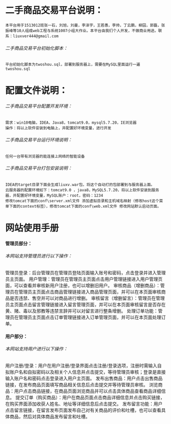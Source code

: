 # 二手商品交易平台说明：
    本平台用于1513012班张一石，刘旭，刘曼，李泽宇，王若愚，李帅，丁云鹏，柳园，郭磊，张振峰等10人组成web工程与系统1007小组大作业。本平台由我们个人开发，不做商业用途。联系：liuxver444@gmail.com
###### 二手商品交易平台初始化脚本：
    平台初始化脚本为twoshou.sql，部署到服务器上，需要在MySQL里面运行一遍 twoshou.sql
# 配置文件说明：
###### 二手商品交易平台配置开发环境：
    需求：win10电脑，IDEA，Java8，tomcat9.0，mysql5.7.20，IE浏览器
    操作：将以上软件安装到电脑上，并配置好环境变量，进行开发
###### 二手商品交易平台运行环境说明：
    任何一台带有浏览器的能连接上网络的智能设备
###### 二手商品交易平台打包安装说明：
    IDEA的target目录下面会生成liuxv.war包，将这个自动打的包部署到与服务器上面。
    云服务器的配置环境如下：tomcat9.0 ，java8，MySQL5.7.20，将以上软件安装到服务器，并配置好环境变量，MySQL账户：root，密码：1234
    修改tomcat下面的conf\server.xml文件 添加虚拟目录和主机域名映射（修改host这个菜单下面的context标签），修改tomcat下面的conf\web.xml文件 修改网站默认启动页面。

# 网站使用手册

#### 管理员部分：
###### 本网站支持管理员进行以下操作：
管理员登录：后台管理员在管理员登陆页面输入账号和密码，点击登录并进入管理员主页面。
用户管理：管理员在管理员主页面点击用户管理链接进入用户管理页面，可以查看并审核新用户注册，也可以增删旧用户。
审核商品（增删商品）：管理员在管理员主页面点击商品管理链接进入商品管理页面，并可以在本页面审核商品是否违禁、售空并可以对商品进行增删。
审核留言（增删留言）：管理员在管理员主页面点击留言管理链接进入留言管理页面，并可以在本页面审核留言是否存在黄、赌、毒以及邪教等违禁言辞并可以对留言进行整条增删。
处理订单功能：管理员在管理员主页面点击订单管理链接进入订单管理页面，并可以在本页面处理订单。

#### 用户部分：
###### 本网站支持用户进行以下操作：
用户注册/登录：用户在用户注册/登录界面点击注册/登录选项，注册时需输入自拟账户名和自拟密码以及相关个人信息并点击提交，等待管理员审核；登录是直接输入账户名和密码点击登录进入用户主页面。
发布出售商品：用户点击出售商品链接，在发布商品页面填写商品相关信息后点击提交并等待管理员审核。
浏览商品：用户点击商品链接，在商品页面浏览商品并可以点击具体商品查看商品详细信息。
提交订单（购买商品）：用户在商品页面点击商品详细信息并点击购买链接，在购买界面添加收获人姓名、地址等详细信息后点击提交。
发布留言功能：用户点击留言链接，在留言发布页面发布自己对有关商品的评价和吐槽，也可以查看具体商品，然后对具体商品发布留言和吐槽。


